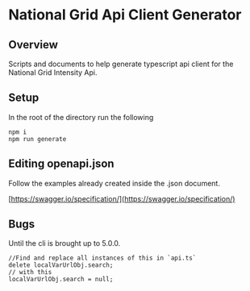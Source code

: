 # National Grid Api Client Generator

## Overview

Scripts and documents to help generate typescript api client for the National Grid Intensity Api.

## Setup

In the root of the directory run the following

```
npm i
npm run generate
```

## Editing openapi.json

Follow the examples already created inside the .json document.

[https://swagger.io/specification/](https://swagger.io/specification/)

## Bugs

Until the cli is brought up to 5.0.0.

```
//Find and replace all instances of this in `api.ts`
delete localVarUrlObj.search;
// with this
localVarUrlObj.search = null;
```